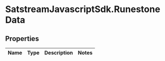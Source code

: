 # SatstreamJavascriptSdk.RunestoneData

## Properties
Name | Type | Description | Notes
------------ | ------------- | ------------- | -------------
